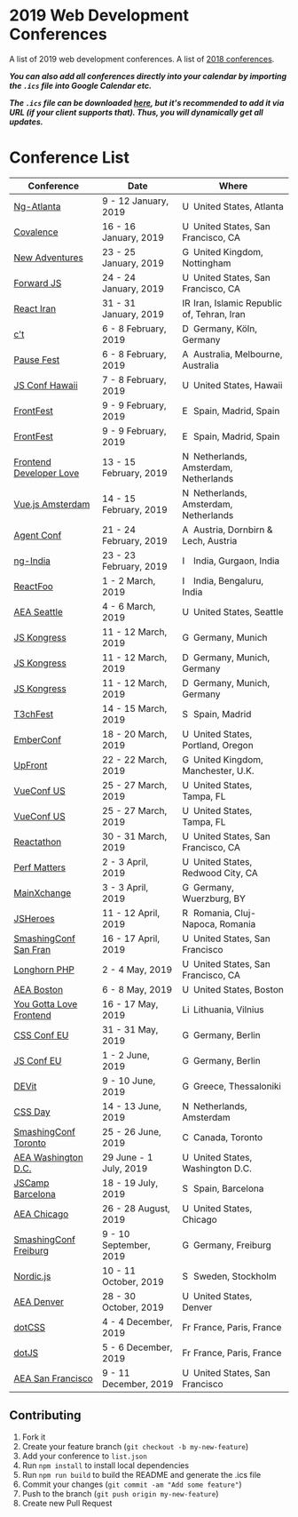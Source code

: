 # 2019 Web Development Conferences
A list of 2019 web development conferences.
A list of [2018 conferences](https://github.com/ryanburgess/2018-conferences).

_**You can also add all conferences directly into your calendar by importing the `.ics` file into Google Calendar etc.**_

_**The `.ics` file can be downloaded [here](https://rawgit.com/ryanburgess/2019-conferences/master/2019-conferences.ics), but it's recommended to add it via URL (if your client supports that). Thus, you will dynamically get all updates.**_

# Conference List

| Conference | Date | Where |
|------------|------|-------|
| [Ng-Atlanta](https://ng-atl.org/) | 9 - 12 January, 2019 | <img src="https://cdnjs.cloudflare.com/ajax/libs/flag-icon-css/3.2.1/flags/4x3/us.svg" height="16" alt="USA" /> United States, Atlanta |
| [Covalence](http://www.covalenceconf.com/) | 16 - 16 January, 2019 | <img src="https://cdnjs.cloudflare.com/ajax/libs/flag-icon-css/3.2.1/flags/4x3/us.svg" height="16" alt="USA" /> United States, San Francisco, CA |
| [New Adventures](https://newadventuresconf.com/2019/) | 23 - 25 January, 2019 | <img src="https://cdnjs.cloudflare.com/ajax/libs/flag-icon-css/3.2.1/flags/4x3/gb.svg" height="16" alt="GB" /> United Kingdom, Nottingham |
| [Forward JS](https://forwardjs.com/) | 24 - 24 January, 2019 | <img src="https://cdnjs.cloudflare.com/ajax/libs/flag-icon-css/3.2.1/flags/4x3/us.svg" height="16" alt="USA" /> United States, San Francisco, CA |
| [React Iran](http://reactiran.com/) | 31 - 31 January, 2019 | <img src="https://cdnjs.cloudflare.com/ajax/libs/flag-icon-css/3.2.1/flags/4x3/ir.svg" height="16" alt="IR" /> Iran, Islamic Republic of, Tehran, Iran |
| [c't <webdev>](https://ctwebdev.de/) | 6 - 8 February, 2019 | <img src="https://cdnjs.cloudflare.com/ajax/libs/flag-icon-css/3.2.1/flags/4x3/de.svg" height="16" alt="DE" /> Germany, Köln, Germany |
| [Pause Fest](https://www.pausefest.com.au/) | 6 - 8 February, 2019 | <img src="https://cdnjs.cloudflare.com/ajax/libs/flag-icon-css/3.2.1/flags/4x3/au.svg" height="16" alt="AU" /> Australia, Melbourne, Australia |
| [JS Conf Hawaii](https://www.jsconfhi.com/) | 7 - 8 February, 2019 | <img src="https://cdnjs.cloudflare.com/ajax/libs/flag-icon-css/3.2.1/flags/4x3/us.svg" height="16" alt="USA" /> United States, Hawaii |
| [FrontFest](https://frontfest.es/) | 9 - 9 February, 2019 | <img src="https://cdnjs.cloudflare.com/ajax/libs/flag-icon-css/3.2.1/flags/4x3/es.svg" height="16" alt="ES" /> Spain, Madrid, Spain |
| [FrontFest](https://frontfest.es/) | 9 - 9 February, 2019 | <img src="https://cdnjs.cloudflare.com/ajax/libs/flag-icon-css/3.2.1/flags/4x3/es.svg" height="16" alt="ES" /> Spain, Madrid, Spain |
| [Frontend Developer Love](http://www.frontenddeveloperlove.com/) | 13 - 15 February, 2019 | <img src="https://cdnjs.cloudflare.com/ajax/libs/flag-icon-css/3.2.1/flags/4x3/nl.svg" height="16" alt="NL" /> Netherlands, Amsterdam, Netherlands |
| [Vue.js Amsterdam](https://www.vuejs.amsterdam/) | 14 - 15 February, 2019 | <img src="https://cdnjs.cloudflare.com/ajax/libs/flag-icon-css/3.2.1/flags/4x3/nl.svg" height="16" alt="NL" /> Netherlands, Amsterdam, Netherlands |
| [Agent Conf](https://www.agent.sh/) | 21 - 24 February, 2019 | <img src="https://cdnjs.cloudflare.com/ajax/libs/flag-icon-css/3.2.1/flags/4x3/at.svg" height="16" alt="AT" /> Austria, Dornbirn & Lech, Austria |
| [ng-India](https://www.ng-ind.com/) | 23 - 23 February, 2019 | <img src="https://cdnjs.cloudflare.com/ajax/libs/flag-icon-css/3.2.1/flags/4x3/in.svg" height="16" alt="IN" /> India, Gurgaon, India |
| [ReactFoo](https://reactfoo.in/2019/) | 1 - 2 March, 2019 | <img src="https://cdnjs.cloudflare.com/ajax/libs/flag-icon-css/3.2.1/flags/4x3/in.svg" height="16" alt="IN" /> India, Bengaluru, India |
| [AEA Seattle](https://aneventapart.com/event/seattle-2019) | 4 - 6 March, 2019 | <img src="https://cdnjs.cloudflare.com/ajax/libs/flag-icon-css/3.2.1/flags/4x3/us.svg" height="16" alt="USA" /> United States, Seattle |
| [JS Kongress](https://js-kongress.com/) | 11 - 12 March, 2019 | <img src="https://cdnjs.cloudflare.com/ajax/libs/flag-icon-css/3.2.1/flags/4x3/de.svg" height="16" alt="Germany" /> Germany, Munich |
| [JS Kongress](https://js-kongress.com/) | 11 - 12 March, 2019 | <img src="https://cdnjs.cloudflare.com/ajax/libs/flag-icon-css/3.2.1/flags/4x3/de.svg" height="16" alt="DE" /> Germany, Munich, Germany |
| [JS Kongress](https://js-kongress.com/) | 11 - 12 March, 2019 | <img src="https://cdnjs.cloudflare.com/ajax/libs/flag-icon-css/3.2.1/flags/4x3/de.svg" height="16" alt="DE" /> Germany, Munich, Germany |
| [T3chFest](https://t3chfest.uc3m.es/) | 14 - 15 March, 2019 | <img src="https://cdnjs.cloudflare.com/ajax/libs/flag-icon-css/3.2.1/flags/4x3/es.svg" height="16" alt="Spain" /> Spain, Madrid |
| [EmberConf](https://emberconf.com/) | 18 - 20 March, 2019 | <img src="https://cdnjs.cloudflare.com/ajax/libs/flag-icon-css/3.2.1/flags/4x3/us.svg" height="16" alt="USA" /> United States, Portland, Oregon |
| [UpFront](https://upfrontconf.com/) | 22 - 22 March, 2019 | <img src="https://cdnjs.cloudflare.com/ajax/libs/flag-icon-css/3.2.1/flags/4x3/gb.svg" height="16" alt="GB" /> United Kingdom, Manchester, U.K. |
| [VueConf US](http://us.vuejs.org/) | 25 - 27 March, 2019 | <img src="https://cdnjs.cloudflare.com/ajax/libs/flag-icon-css/3.2.1/flags/4x3/us.svg" height="16" alt="USA" /> United States, Tampa, FL |
| [VueConf US](http://us.vuejs.org/) | 25 - 27 March, 2019 | <img src="https://cdnjs.cloudflare.com/ajax/libs/flag-icon-css/3.2.1/flags/4x3/us.svg" height="16" alt="USA" /> United States, Tampa, FL |
| [Reactathon](https://www.reactathon.com/) | 30 - 31 March, 2019 | <img src="https://cdnjs.cloudflare.com/ajax/libs/flag-icon-css/3.2.1/flags/4x3/us.svg" height="16" alt="USA" /> United States, San Francisco, CA |
| [Perf Matters](https://perfmattersconf.com/) | 2 - 3 April, 2019 | <img src="https://cdnjs.cloudflare.com/ajax/libs/flag-icon-css/3.2.1/flags/4x3/us.svg" height="16" alt="USA" /> United States, Redwood City, CA |
| [MainXchange](https://mainxchange.de/) | 3 - 3 April, 2019 | <img src="https://cdnjs.cloudflare.com/ajax/libs/flag-icon-css/3.2.1/flags/4x3/de.svg" height="16" alt="Germany" /> Germany, Wuerzburg, BY |
| [JSHeroes](https://jsheroes.io/) | 11 - 12 April, 2019 | <img src="https://cdnjs.cloudflare.com/ajax/libs/flag-icon-css/3.2.1/flags/4x3/ro.svg" height="16" alt="RO" /> Romania, Cluj-Napoca, Romania |
| [SmashingConf San Fran](https://www.smashingconf.com/sf-2019/) | 16 - 17 April, 2019 | <img src="https://cdnjs.cloudflare.com/ajax/libs/flag-icon-css/3.2.1/flags/4x3/us.svg" height="16" alt="USA" /> United States, San Francisco |
| [Longhorn PHP](https://longhornphp.com/) | 2 - 4 May, 2019 | <img src="https://cdnjs.cloudflare.com/ajax/libs/flag-icon-css/3.2.1/flags/4x3/us.svg" height="16" alt="USA" /> United States, San Francisco, CA |
| [AEA Boston](https://aneventapart.com/event/boston-2019) | 6 - 8 May, 2019 | <img src="https://cdnjs.cloudflare.com/ajax/libs/flag-icon-css/3.2.1/flags/4x3/us.svg" height="16" alt="USA" /> United States, Boston |
| [You Gotta Love Frontend](https://www.yougottalovefrontend.com/) | 16 - 17 May, 2019 | <img src="https://cdnjs.cloudflare.com/ajax/libs/flag-icon-css/3.2.1/flags/4x3/lt.svg" height="16" alt="Lithuania" /> Lithuania, Vilnius |
| [CSS Conf EU](https://2019.cssconf.eu/) | 31 - 31 May, 2019 | <img src="https://cdnjs.cloudflare.com/ajax/libs/flag-icon-css/3.2.1/flags/4x3/de.svg" height="16" alt="Germany" /> Germany, Berlin |
| [JS Conf EU](https://2019.jsconf.eu) | 1 - 2 June, 2019 | <img src="https://cdnjs.cloudflare.com/ajax/libs/flag-icon-css/3.2.1/flags/4x3/de.svg" height="16" alt="Germany" /> Germany, Berlin |
| [DEVit](https://devitconf.org) | 9 - 10 June, 2019 | <img src="https://cdnjs.cloudflare.com/ajax/libs/flag-icon-css/3.2.1/flags/4x3/gr.svg" height="16" alt="Greece" /> Greece, Thessaloniki |
| [CSS Day](https://cssday.nl) | 14 - 13 June, 2019 | <img src="https://cdnjs.cloudflare.com/ajax/libs/flag-icon-css/3.2.1/flags/4x3/nl.svg" height="16" alt="Netherlands" /> Netherlands, Amsterdam |
| [SmashingConf Toronto](https://www.smashingconf.com/toronto-2019/) | 25 - 26 June, 2019 | <img src="https://cdnjs.cloudflare.com/ajax/libs/flag-icon-css/3.2.1/flags/4x3/ca.svg" height="16" alt="Canada" /> Canada, Toronto |
| [AEA Washington D.C.](https://aneventapart.com/event/washington-dc-2019) | 29 June - 1 July, 2019 | <img src="https://cdnjs.cloudflare.com/ajax/libs/flag-icon-css/3.2.1/flags/4x3/us.svg" height="16" alt="USA" /> United States, Washington D.C. |
| [JSCamp Barcelona](https://jscamp.tech/) | 18 - 19 July, 2019 | <img src="https://cdnjs.cloudflare.com/ajax/libs/flag-icon-css/3.2.1/flags/4x3/es.svg" height="16" alt="Spain" /> Spain, Barcelona |
| [AEA Chicago](https://aneventapart.com/event/chicago-2019) | 26 - 28 August, 2019 | <img src="https://cdnjs.cloudflare.com/ajax/libs/flag-icon-css/3.2.1/flags/4x3/us.svg" height="16" alt="USA" /> United States, Chicago |
| [SmashingConf Freiburg](https://www.smashingconf.com/freiburg-2019/) | 9 - 10 September, 2019 | <img src="https://cdnjs.cloudflare.com/ajax/libs/flag-icon-css/3.2.1/flags/4x3/de.svg" height="16" alt="Germany" /> Germany, Freiburg |
| [Nordic.js](http://nordicjs.com) | 10 - 11 October, 2019 | <img src="https://cdnjs.cloudflare.com/ajax/libs/flag-icon-css/3.2.1/flags/4x3/se.svg" height="16" alt="Sweden" /> Sweden, Stockholm |
| [AEA Denver](https://aneventapart.com/event/denver-2019) | 28 - 30 October, 2019 | <img src="https://cdnjs.cloudflare.com/ajax/libs/flag-icon-css/3.2.1/flags/4x3/us.svg" height="16" alt="USA" /> United States, Denver |
| [dotCSS ](https://2019.dotcss.io/) | 4 - 4 December, 2019 | <img src="https://cdnjs.cloudflare.com/ajax/libs/flag-icon-css/3.2.1/flags/4x3/fr.svg" height="16" alt="France" /> France, Paris, France |
| [dotJS ](https://2019.dotjs.io/) | 5 - 6 December, 2019 | <img src="https://cdnjs.cloudflare.com/ajax/libs/flag-icon-css/3.2.1/flags/4x3/fr.svg" height="16" alt="France" /> France, Paris, France |
| [AEA San Francisco](https://aneventapart.com/event/san-francisco-2019) | 9 - 11 December, 2019 | <img src="https://cdnjs.cloudflare.com/ajax/libs/flag-icon-css/3.2.1/flags/4x3/us.svg" height="16" alt="USA" /> United States, San Francisco |

## Contributing
1. Fork it
2. Create your feature branch (`git checkout -b my-new-feature`)
3. Add your conference to `list.json`
4. Run `npm install` to install local dependencies
5. Run `npm run build` to build the README and generate the .ics file
6. Commit your changes (`git commit -am "Add some feature"`)
7. Push to the branch (`git push origin my-new-feature`)
8. Create new Pull Request
